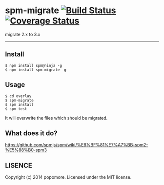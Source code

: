 # spm-migrate [![Build Status](https://travis-ci.org/popomore/spm-migrate.png?branch=master)](https://travis-ci.org/popomore/spm-migrate) [![Coverage Status](https://coveralls.io/repos/popomore/spm-migrate/badge.png?branch=master)](https://coveralls.io/r/popomore/spm-migrate?branch=master) 

migrate 2.x to 3.x

---

## Install

```
$ npm install spm@ninja -g
$ npm install spm-migrate -g
```

## Usage

```
$ cd overlay
$ spm-migrate
$ spm install
$ spm test
```

It will overwrite the files which should be migrated.

## What does it do?

https://github.com/spmjs/spm/wiki/%E8%BF%81%E7%A7%BB-spm2-%E5%88%B0-spm3

## LISENCE

Copyright (c) 2014 popomore. Licensed under the MIT license.

